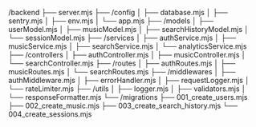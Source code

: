 /backend
├── server.mjs
├── /config
│   ├── database.mjs
│   ├── sentry.mjs
│   ├── env.mjs
│   └── app.mjs
├── /models
│   ├── userModel.mjs
│   ├── musicModel.mjs
│   ├── searchHistoryModel.mjs
│   └── sessionModel.mjs
├── /services
│   ├── authService.mjs
│   ├── musicService.mjs
│   ├── searchService.mjs
│   └── analyticsService.mjs
├── /controllers
│   ├── authController.mjs
│   ├── musicController.mjs
│   └── searchController.mjs
├── /routes
│   ├── authRoutes.mjs
│   ├── musicRoutes.mjs
│   └── searchRoutes.mjs
├── /middlewares
│   ├── authMiddleware.mjs
│   ├── errorHandler.mjs
│   ├── requestLogger.mjs
│   └── rateLimiter.mjs
├── /utils
│   ├── logger.mjs
│   ├── validators.mjs
│   └── responseFormatter.mjs
└── /migrations
    ├── 001_create_users.mjs
    ├── 002_create_music.mjs
    ├── 003_create_search_history.mjs
    └── 004_create_sessions.mjs
